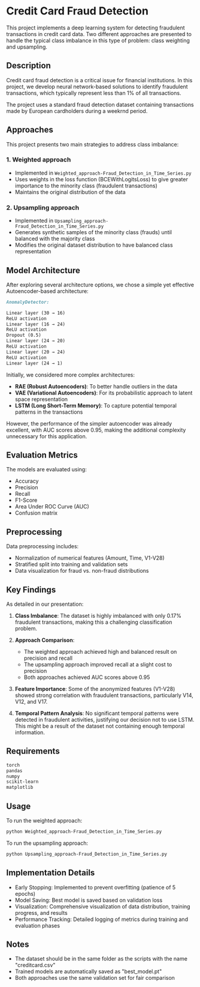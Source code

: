 # Credit Card Fraud Detection

This project implements a deep learning system for detecting fraudulent transactions in credit card data. Two different approaches are presented to handle the typical class imbalance in this type of problem: class weighting and upsampling.

## Description

Credit card fraud detection is a critical issue for financial institutions. In this project, we develop neural network-based solutions to identify fraudulent transactions, which typically represent less than 1% of all transactions.

The project uses a standard fraud detection dataset containing transactions made by European cardholders during a weekrnd period.

## Approaches

This project presents two main strategies to address class imbalance:

### 1. Weighted approach

- Implemented in `Weighted_approach-Fraud_Detection_in_Time_Series.py`
- Uses weights in the loss function (BCEWithLogitsLoss) to give greater importance to the minority class (fraudulent transactions)
- Maintains the original distribution of the data

### 2. Upsampling approach

- Implemented in `Upsampling_approach-Fraud_Detection_in_Time_Series.py`
- Generates synthetic samples of the minority class (frauds) until balanced with the majority class
- Modifies the original dataset distribution to have balanced class representation

## Model Architecture

After exploring several architecture options, we chose a simple yet effective Autoencoder-based architecture:

```Markdown
AnomalyDetector:

Linear layer (30 → 16)
ReLU activation
Linear layer (16 → 24)
ReLU activation
Dropout (0.5)
Linear layer (24 → 20)
ReLU activation
Linear layer (20 → 24)
ReLU activation
Linear layer (24 → 1)
```


Initially, we considered more complex architectures:
- **RAE (Robust Autoencoders)**: To better handle outliers in the data
- **VAE (Variational Autoencoders)**: For its probabilistic approach to latent space representation
- **LSTM (Long Short-Term Memory)**: To capture potential temporal patterns in the transactions

However, the performance of the simpler autoencoder was already excellent, with AUC scores above 0.95, making the additional complexity unnecessary for this application.

## Evaluation Metrics

The models are evaluated using:
- Accuracy
- Precision
- Recall
- F1-Score
- Area Under ROC Curve (AUC)
- Confusion matrix

## Preprocessing

Data preprocessing includes:
- Normalization of numerical features (Amount, Time, V1-V28)
- Stratified split into training and validation sets
- Data visualization for fraud vs. non-fraud distributions

## Key Findings

As detailed in our presentation:

1. **Class Imbalance**: The dataset is highly imbalanced with only 0.17% fraudulent transactions, making this a challenging classification problem.

2. **Approach Comparison**:
   - The weighted approach achieved high and balanced result on precision and recall
   - The upsampling approach improved recall at a slight cost to precision
   - Both approaches achieved AUC scores above 0.95

3. **Feature Importance**: Some of the anonymized features (V1-V28) showed strong correlation with fraudulent transactions, particularly V14, V12, and V17.

4. **Temporal Pattern Analysis**: No significant temporal patterns were detected in fraudulent activities, justifying our decision not to use LSTM. This might be a result of the dataset not containing enough temporal information.

## Requirements
```bash
torch
pandas
numpy
scikit-learn
matplotlib
```

## Usage

To run the weighted approach:
```bash
python Weighted_approach-Fraud_Detection_in_Time_Series.py
```

To run the upsampling approach:
```bash
python Upsampling_approach-Fraud_Detection_in_Time_Series.py
```

## Implementation Details
* Early Stopping: Implemented to prevent overfitting (patience of 5 epochs)
* Model Saving: Best model is saved based on validation loss
* Visualization: Comprehensive visualization of data distribution, training progress, and results
* Performance Tracking: Detailed logging of metrics during training and evaluation phases

## Notes
* The dataset should be in the same folder as the scripts with the name "creditcard.csv"
* Trained models are automatically saved as "best_model.pt"
* Both approaches use the same validation set for fair comparison

